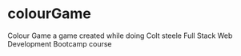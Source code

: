 # colourGame
Colour Game a game created while doing Colt steele Full Stack Web Development Bootcamp course
